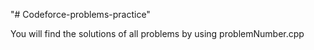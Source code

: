 "# Codeforce-problems-practice" 

You will find the solutions of all problems by using problemNumber.cpp
